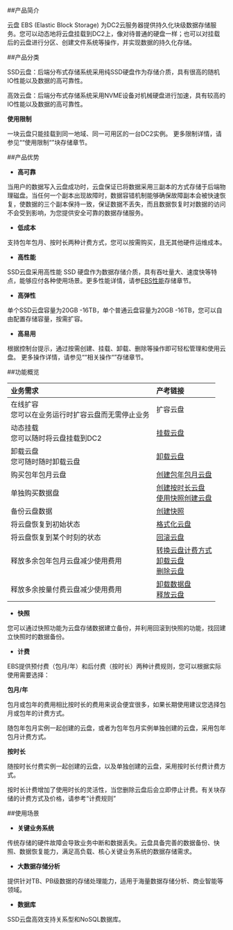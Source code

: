 ##产品简介

云盘 EBS (Elastic Block Storage) 为DC2云服务器提供持久化块级数据存储服务。您可以动态地将云盘挂载到DC2上，像对待普通的硬盘一样；也可以对挂载后的云盘进行分区、创建文件系统等操作，并实现数据的持久化存储。

##产品分类

SSD云盘：后端分布式存储系统采用纯SSD硬盘作为存储介质，具有很高的随机IO性能以及数据的高可靠性。

高效云盘：后端分布式存储系统采用NVME设备对机械硬盘进行加速，具有较高的IO性能以及数据的高可靠性。

**使用限制**         

一块云盘只能挂载到同一地域、同一可用区的一台DC2实例。 更多限制详情，请参见““使用限制“”块存储章节。  

##产品优势

* **高可靠**

当用户的数据写入云盘成功时，云盘保证已将数据采用三副本的方式存储于后端物理磁盘。当任何一个副本出现故障时，数据容错机制能够确保故障副本会被快速恢复，使数据的三个副本保持一致，保证数据不丢失，而且数据恢复时对数据的访问不会受到影响，为您提供安全可靠的数据存储服务。

* **低成本**

支持包年包月、按时长两种计费方式，您可以按需购买，且无其他硬件运维成本。

* **高性能**

SSD云盘采用高性能 SSD 硬盘作为数据存储介质，具有吞吐量大、速度快等特点，能够应付各种使用场景。更多性能详情，请参[EBS性能](/Users/didi/Desktop/帮助文档/EBS性能)存储章节。  

* **高弹性**

单个SSD云盘容量为20GB -16TB，单个普通云盘容量为20GB -16TB，您可以自由配置存储容量，按需扩容。

* **高易用**

根据控制台提示，通过按需创建、挂载、卸载、删除等操作即可轻松管理和使用云盘。  更多操作详情，请参见““相关操作“”存储章节。  
               

##功能概览

| 业务需求                                             | 产考链接                                            |
| :--------------------------------------------------- | :-------------------------------------------------- |
| 在线扩容<br>您可以在业务运行时扩容云盘而无需停止业务 |扩容云盘                                          |
| 动态挂载<br>您可以随时将云盘挂载到DC2                |[挂载云盘](/Users/didi/Desktop/帮助文档/扩容云盘)                                         |
| 卸载云盘<br>您可随时随时卸载云盘                     |[卸载云盘](/Users/didi/Desktop/帮助文档/EBS创建指导/卸载云盘)                                        |
| 购买包年包月云盘                                     |[创建包年包月云盘](/Users/didi/Desktop/帮助文档/EBS创建指导/创建包年包月云盘)                                 |
| 单独购买数据盘                                       |[创建按时长云盘](/Users/didi/Desktop/帮助文档/EBS创建指导/创建按时长云盘)<br>[使用快照创建云盘](/Users/didi/Desktop/帮助文档/EBS创建指导/使用快照创建云盘)                |
| 备份云盘数据                                         |[创建快照](/Users/didi/Desktop/帮助文档/创建EBS云盘快照)                                         |
| 将云盘恢复到初始状态                                 |[格式化云盘](/Users/didi/Desktop/帮助文档/格式化云盘/格式化云盘Linux)                                  |
| 将云盘恢复到某个时刻的状态                           |[回滚云盘](/Users/didi/Desktop/帮助文档/EBS创建指导/回滚云盘)                                           |
| 释放多余包年包月云盘减少使用费用                     | [转换云盘计费方式](/Users/didi/Desktop/帮助文档/转换云盘计费方式)<br>          [卸载云盘](/Users/didi/Desktop/帮助文档/EBS创建指导/卸载云盘)<br> [删除云盘](/Users/didi/Desktop/帮助文档/EBS创建指导/删除云盘) |
| 释放多余按量付费云盘减少使用费用                     | [卸载数据盘](/Users/didi/Desktop/帮助文档/EBS创建指导/卸载云盘)<br>[释放云盘](/Users/didi/Desktop/帮助文档/EBS创建指导/释放云盘)                              |

* **快照**

您可以通过快照功能为云盘存储数据建立备份，并利用回滚到快照的功能，找回建立快照时的数据备份。

* **计费**

EBS提供预付费（包月/年）和后付费（按时长）两种计费规则，您可以根据实际使用需要选择：

**包月/年**

包月或包年的费用相比按时长的费用来说会便宜很多，如果长期使用建议您选择包月或包年的计费方式。

随包年包月实例一起创建的云盘，或者为包年包月实例单独创建的云盘，采用包年包月计费方式。

**按时长**

 随按时长付费实例一起创建的云盘，以及单独创建的云盘，采用按时长付费计费方式。

 按时长计费增加了使用时长的灵活性，当您删除云盘后会立即停止计费。有关块存储的计费方式及价格，请参考“计费规则”              



##使用场景

* **关键业务系统**

传统存储的硬件故障会导致业务中断和数据丢失。云盘具备完善的数据备份、快照、数据恢复能力，满足高负载、核心关键业务系统的数据存储需求。

* **大数据存储分析**

提供针对TB、PB级数据的存储处理能力，适用于海量数据存储分析、商业智能等领域。

* **数据库**

SSD云盘高效支持关系型和NoSQL数据库。



​

